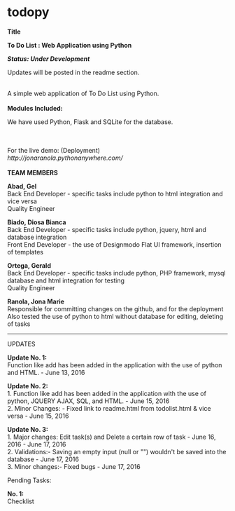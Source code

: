 # todopy
<b>Title</b>
<p><b>To Do List : Web Application using Python </b></p>
<b><i>Status: Under Development</i></b>
<p>Updates will be posted in the readme section.</p>
<br>
A simple web application of To Do List using Python.
<br>
<br>
<b>Modules Included: </b>
<p>We have used Python, Flask and SQLite for the database.</p>
<br>
<br>
For the live demo: (Deployment)<br>
<i>http://jonaranola.pythonanywhere.com/</i>
<br>
<br>
<b>TEAM MEMBERS</b><br>
<p><b>Abad, Gel</b> 
<br> Back End Developer - specific tasks include python to html integration and vice versa
<br> Quality Engineer</p>
<p><b>Biado, Diosa Bianca</b> 
<br> Back End Developer - specific tasks include python, jquery, html and database integration
<br> Front End Developer - the use of Designmodo Flat UI framework, insertion of templates</p>
<p><b>Ortega, Gerald</b> 
<br> Back End Developer - specific tasks include python, PHP framework, mysql database and html integration for testing
<br> Quality Engineer</p>
<p><b>Ranola, Jona Marie</b> 
<br> Responsible for committing changes on the github, and for the deployment
<br> Also tested the use of python to html without database for editing, deleting of tasks</p>
<hr />
<p>UPDATES</p>
<p><b>Update No. 1: </b> <br>Function like add has been added in the application with the use of python and HTML. - June 13, 2016</p>
<p><b>Update No. 2: </b><br>1. Function like add has been added in the application with the use of python, JQUERY AJAX, SQL, and HTML. - June 15, 2016
<br>2. Minor Changes: - Fixed link to readme.html from todolist.html & vice versa - June 15, 2016</p>
<p><b>Update No. 3: </b><br>1. Major changes: Edit task(s) and Delete a certain row of task - June 16, 2016 - June 17, 2016
<br>2. Validations:- Saving an empty input (null or "") wouldn't be saved into the database - June 17, 2016
<br>3. Minor changes:- Fixed bugs - June 17, 2016
</p>
<p>Pending Tasks: </p>
<p><b>No. 1: </b> <br> Checklist</p>
